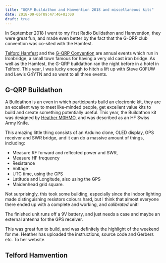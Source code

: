 ```yaml
---
title: "GQRP Buildathon and Hamvention 2018 and miscellaneous kits"
date: 2018-09-05T09:47:46+01:00
draft: true
---
```


In September 2018 I went to my first Radio Buildathon and Hamvention, they were
great fun, and made even better by the fact that the G-QRP club convention was
co-sited with the Hamfest.

[Telford Hamfest](http://www.telfordhamfest.org.uk/) and the [G-QRP Convention](http://www.gqrp.com/convention.htm)
are annual events which run in Ironbridge, a small town famous for having a very old cast iron bridge. 
As well as the Hamfest, the G-QRP buildathon ran the night before in a hotel in Telford.
This year, I was lucky enough to hitch a lift up with Steve G0FUW and Lewis
G4YTN and so went to all three events. 

## G-QRP Buildathon

A Buildathon is an even in which participants build an electronic kit, they are
an excellent way to meet like-minded people, get excellent value kits to build
and create something potentially useful.  This year, the Buildathon kit was
designed by [Heather M0HMO](http://www.myorangedragon.com/), and was described
as an HF Swiss Army Knife. 

This amazing little thing consists of an Arduino clone, OLED display, GPS receiver and
SWR bridge, and it can do a massive amount of things, including:

* Measure RF forward and reflected power and SWR,
* Measure HF frequency
* Resistance
* Voltage
* UTC time, using the GPS
* Latitude and Longitude, also using the GPS
* Maidenhead grid square.

Not surprisingly, this took some building, especially since the indoor lighting made distinguishing resistors colours hard, but I think that almost everyone there ended up with a complete and working, and _calibrated_ unit!

The finished unit runs off a 9V battery, and just needs a case and maybe an external antenna for the GPS receiver. 

This was great fun to build, and was definitely the highlight of the weekend for me. Heather has uploaded the instructions, source code and Gerbers etc. To her website.

## Telford Hamvention






